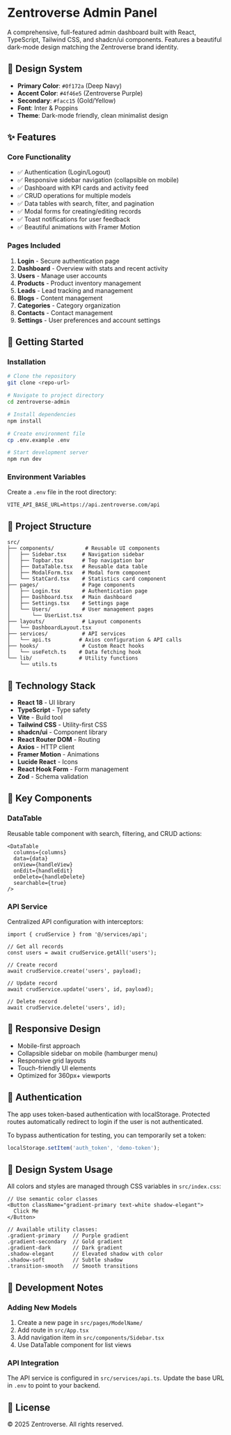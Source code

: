 # Zentroverse Admin Panel

A comprehensive, full-featured admin dashboard built with React, TypeScript, Tailwind CSS, and shadcn/ui components. Features a beautiful dark-mode design matching the Zentroverse brand identity.

## 🎨 Design System

- **Primary Color**: `#0f172a` (Deep Navy)
- **Accent Color**: `#4f46e5` (Zentroverse Purple)
- **Secondary**: `#facc15` (Gold/Yellow)
- **Font**: Inter & Poppins
- **Theme**: Dark-mode friendly, clean minimalist design

## ✨ Features

### Core Functionality
- ✅ Authentication (Login/Logout)
- ✅ Responsive sidebar navigation (collapsible on mobile)
- ✅ Dashboard with KPI cards and activity feed
- ✅ CRUD operations for multiple models
- ✅ Data tables with search, filter, and pagination
- ✅ Modal forms for creating/editing records
- ✅ Toast notifications for user feedback
- ✅ Beautiful animations with Framer Motion

### Pages Included
1. **Login** - Secure authentication page
2. **Dashboard** - Overview with stats and recent activity
3. **Users** - Manage user accounts
4. **Products** - Product inventory management
5. **Leads** - Lead tracking and management
6. **Blogs** - Content management
7. **Categories** - Category organization
8. **Contacts** - Contact management
9. **Settings** - User preferences and account settings

## 🚀 Getting Started

### Installation

```bash
# Clone the repository
git clone <repo-url>

# Navigate to project directory
cd zentroverse-admin

# Install dependencies
npm install

# Create environment file
cp .env.example .env

# Start development server
npm run dev
```

### Environment Variables

Create a `.env` file in the root directory:

```env
VITE_API_BASE_URL=https://api.zentroverse.com/api
```

## 📁 Project Structure

```
src/
├── components/          # Reusable UI components
│   ├── Sidebar.tsx     # Navigation sidebar
│   ├── Topbar.tsx      # Top navigation bar
│   ├── DataTable.tsx   # Reusable data table
│   ├── ModalForm.tsx   # Modal form component
│   └── StatCard.tsx    # Statistics card component
├── pages/              # Page components
│   ├── Login.tsx       # Authentication page
│   ├── Dashboard.tsx   # Main dashboard
│   ├── Settings.tsx    # Settings page
│   └── Users/          # User management pages
│       └── UserList.tsx
├── layouts/            # Layout components
│   └── DashboardLayout.tsx
├── services/           # API services
│   └── api.ts         # Axios configuration & API calls
├── hooks/              # Custom React hooks
│   └── useFetch.ts    # Data fetching hook
└── lib/               # Utility functions
    └── utils.ts
```

## 🔧 Technology Stack

- **React 18** - UI library
- **TypeScript** - Type safety
- **Vite** - Build tool
- **Tailwind CSS** - Utility-first CSS
- **shadcn/ui** - Component library
- **React Router DOM** - Routing
- **Axios** - HTTP client
- **Framer Motion** - Animations
- **Lucide React** - Icons
- **React Hook Form** - Form management
- **Zod** - Schema validation

## 🎯 Key Components

### DataTable
Reusable table component with search, filtering, and CRUD actions:
```tsx
<DataTable
  columns={columns}
  data={data}
  onView={handleView}
  onEdit={handleEdit}
  onDelete={handleDelete}
  searchable={true}
/>
```

### API Service
Centralized API configuration with interceptors:
```tsx
import { crudService } from '@/services/api';

// Get all records
const users = await crudService.getAll('users');

// Create record
await crudService.create('users', payload);

// Update record
await crudService.update('users', id, payload);

// Delete record
await crudService.delete('users', id);
```

## 📱 Responsive Design

- Mobile-first approach
- Collapsible sidebar on mobile (hamburger menu)
- Responsive grid layouts
- Touch-friendly UI elements
- Optimized for 360px+ viewports

## 🔐 Authentication

The app uses token-based authentication with localStorage. Protected routes automatically redirect to login if the user is not authenticated.

To bypass authentication for testing, you can temporarily set a token:
```javascript
localStorage.setItem('auth_token', 'demo-token');
```

## 🎨 Design System Usage

All colors and styles are managed through CSS variables in `src/index.css`:

```tsx
// Use semantic color classes
<Button className="gradient-primary text-white shadow-elegant">
  Click Me
</Button>

// Available utility classes:
.gradient-primary    // Purple gradient
.gradient-secondary  // Gold gradient  
.gradient-dark       // Dark gradient
.shadow-elegant      // Elevated shadow with color
.shadow-soft         // Subtle shadow
.transition-smooth   // Smooth transitions
```

## 🚧 Development Notes

### Adding New Models

1. Create a new page in `src/pages/ModelName/`
2. Add route in `src/App.tsx`
3. Add navigation item in `src/components/Sidebar.tsx`
4. Use DataTable component for list views

### API Integration

The API service is configured in `src/services/api.ts`. Update the base URL in `.env` to point to your backend.

## 📝 License

© 2025 Zentroverse. All rights reserved.
